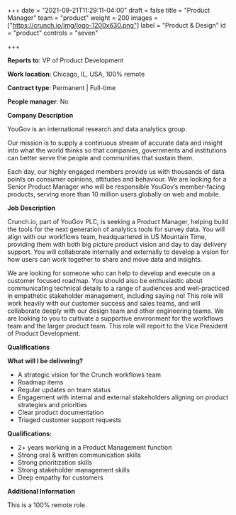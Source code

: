 +++
date = "2021-09-21T11:29:11-04:00"
draft = false
title = "Product Manager"
team = "product"
weight = 200
images = ["https://crunch.io/img/logo-1200x630.png"]
label = "Product & Design"
id = "product"
controls = "seven"

+++

**Reports to**: VP of Product Development

**Work location**: Chicago, IL, USA, 100% remote

**Contract type**: Permanent | Full-time

**People manager**: No


**Company Description**

YouGov is an international research and data analytics group.

Our mission is to supply a continuous stream of accurate data and insight into what the world thinks so that companies, governments and institutions can better serve the people and communities that sustain them.

Each day, our highly engaged members provide us with thousands of data points on consumer opinions, attitudes and behaviour. We are looking for a Senior Product Manager who will be responsible YouGov’s member-facing products, serving more than 10 million users globally on web and mobile.

**Job Description**

Crunch.io, part of YouGov PLC, is seeking a Product Manager, helping build the tools for the next generation of analytics tools for survey data. You will align with our workflows team, headquartered in US Mountain Time, providing them with both big picture product vision and day to day delivery support. You will collaborate internally and externally to develop a vision for how users can work together to share and move data and insights.

We are looking for someone who can help to develop and execute on a customer focused roadmap. You should also be enthusiastic about communicating technical details to a range of audiences and well-practiced in empathetic stakeholder management, including saying no! This role will work heavily with our customer success and sales teams, and will collaborate deeply with our design team and other engineering teams. We are looking to you to cultivate a supportive environment for the workflows team and the larger product team. This role will report to the Vice President of Product Development.

**Qualifications**

**What will I be delivering?**

- A strategic vision for the Crunch workflows team
- Roadmap items
- Regular updates on team status
- Engagement with internal and external stakeholders aligning on product strategies and priorities
- Clear product documentation
- Triaged customer support requests

**Qualifications:**

- 2+ years working in a Product Management function
- Strong oral & written communication skills
- Strong prioritization skills
- Strong stakeholder management skills
- Deep empathy for customers

**Additional Information**

This is a 100% remote role.
